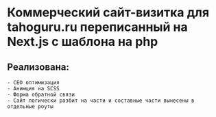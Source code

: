 # Коммерческий сайт-визитка для tahoguru.ru переписанный на Next.js с шаблона на php

## Реализована:

    - CEO оптимизация
    - Анимция на SCSS
    - Форма обратной связи
    - Сайт логически разбит на части и составные части вынесены в отдельные роуты
